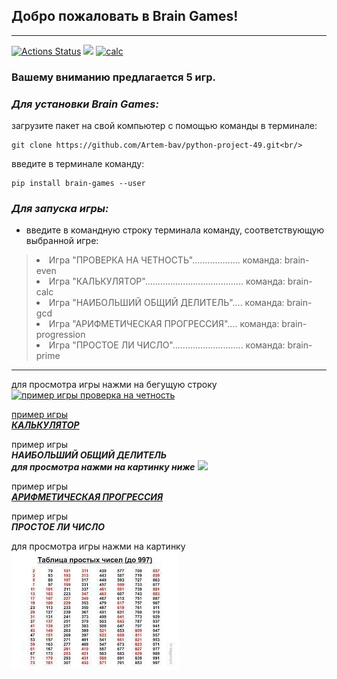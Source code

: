 ## Добро пожаловать в Brain Games!<br/>
***
[![Actions Status](https://github.com/Artem-bav/python-project-49/workflows/hexlet-check/badge.svg)](https://github.com/Artem-bav/python-project-49/actions)  <a href="https://codeclimate.com/github/Artem-bav/python-project-49/maintainability"><img src="https://api.codeclimate.com/v1/badges/98b0b72b9f22a6df4b22/maintainability" /></a>
[![calc](https://img.shields.io/badge/%D0%BA%D0%B0%D0%BB%D1%8C%D0%BA%D1%83%D0%BB%D1%8F%D1%82%D0%BE%D1%80-%D0%BF%D0%B5%D1%80%D0%B5%D0%B9%D1%82%D0%B8%20%D0%BA%20%D0%BF%D1%80%D0%BE%D1%81%D0%BC%D0%BE%D1%82%D1%80%D1%83-green)](https://asciinema.org/a/aa42Ad1igMSTfdZkA4F7z76z8)

### Вашему вниманию предлагается 5 игр.<br/>

### _*Для установки Brain Games:*_
загрузите пакет на свой компьютер с помощью команды в терминале:

    git clone https://github.com/Artem-bav/python-project-49.git<br/>
введите в терминале команду:

    pip install brain-games --user

### _*Для запуска игры:*_<br> 
* введите в командную строку терминала команду, соответствующую выбранной игре:



><li>Игра "ПРОВЕРКА НА ЧЕТНОСТЬ"................... команда: brain-even</li>
><li>Игра "КАЛЬКУЛЯТОР"....................................... команда: brain-calc</li>
><li>Игра "НАИБОЛЬШИЙ ОБЩИЙ ДЕЛИТЕЛЬ".... команда: brain-gcd</li>
><li>Игра "АРИФМЕТИЧЕСКАЯ ПРОГРЕССИЯ".... команда: brain-progression</li>
><li>Игра "ПРОСТОЕ ЛИ ЧИСЛО"............................ команда: brain-prime</li>
***

для просмотра игры нажми на бегущую строку <br/>
[![пример игры проверка на четность](https://readme-typing-svg.herokuapp.com?color=%2336BCF7&amp;lines=ПРИМЕР%20ИГРЫ%20ПРОВЕРКА%20НА%20ЧЕТНОСТЬ)](https://asciinema.org/a/WxFrv9Vo241nB2lULlV5oZtM6)


[пример игры  
**_КАЛЬКУЛЯТОР_**](https://asciinema.org/a/aa42Ad1igMSTfdZkA4F7z76z8)

пример игры  
**_НАИБОЛЬШИЙ ОБЩИЙ ДЕЛИТЕЛЬ <br/> для просмотра нажми на картинку ниже_**
<a href="https://asciinema.org/a/QIXynmNNC8UVCS7KZNCwasKri" target="_blank"><img src="https://asciinema.org/a/QIXynmNNC8UVCS7KZNCwasKri.svg" /></a>

пример игры  
[**_АРИФМЕТИЧЕСКАЯ ПРОГРЕССИЯ_**](https://asciinema.org/a/UKXUKBZbxSxKyiLG4scHgh9QD)


пример игры  
**_ПРОСТОЕ ЛИ ЧИСЛО_**

для просмотра игры нажми на картинку <br/>
[![tabl.png](tabl.png)](https://asciinema.org/a/SV3Ho4AZLWnUlw4Cytb327eK8)